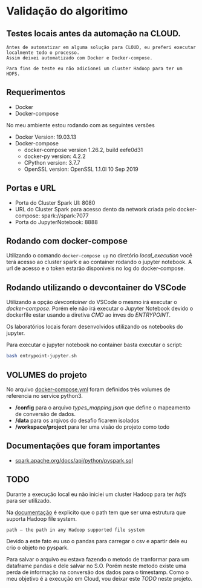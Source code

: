 # Validação do algoritimo

## Testes locais antes da automação na CLOUD.

    Antes de automatizar em alguma solução para CLOUD, eu preferi executar localmente todo o processo.
    Assim deixei automatizado com Docker e Docker-compose.

    Para fins de teste eu não adicionei um cluster Hadoop para ter um HDFS.

## Requerimentos

- Docker
- Docker-compose

No meu ambiente estou rodando com as seguintes versões

- Docker Version: 19.03.13
- Docker-compose
  - docker-compose version 1.26.2, build eefe0d31
  - docker-py version: 4.2.2
  - CPython version: 3.7.7
  - OpenSSL version: OpenSSL 1.1.0l 10 Sep 2019

## Portas e URL

- Porta do Cluster Spark UI: 8080
- URL do Cluster Spark para acesso dento da network criada pelo docker-compose: spark://spark:7077
- Porta do JupyterNotebook: 8888

## Rodando com docker-compose

Utilizando o comando `docker-compose up` no diretório _local_execution_ você terá acesso ao cluster spark e ao container rodando o jupyter notebook.
A url de acesso e o token estarão disponiveis no log do docker-compose.

## Rodando utilizando o devcontainer do VSCode

Utilizando a opção _devcontainer_ do VSCode o mesmo irá executar o _docker-compose_.
Porém ele não irá executar o Jupyter Notebook devido o dockerfile estar usando a diretiva _CMD_ ao inves do _ENTRYPOINT_.

Os laboratórios locais foram desenvolvidos utilizando os notebooks do jupyter.

Para executar o jupyter notebook no container basta executar o script:

```sh
bash entrypoint-jupyter.sh
```

## VOLUMES do projeto

No arquivo [docker-compose.yml](./docker-compose.yml) foram definidos três volumes de referencia no service python3.

- **/config** para o arquivo _types_mapping.json_ que define o mapeamento de conversão de dados.
- **/data** para os arqivos do desafio ficarem isolados
- **/workspace/project** para ter uma visão do projeto como todo

## Documentações que foram importantes

* [spark.apache.org/docs/api/python/pyspark.sql](https://spark.apache.org/docs/latest/api/python/pyspark.sql.html)

## TODO

Durante a execução local eu não iniciei um cluster Hadoop para ter *hdfs* para ser utilizado.

Na [documentação](https://spark.apache.org/docs/latest/api/python/pyspark.sql.html?highlight=save#pyspark.sql.DataFrameWriter.parquet) é explicito que o path tem que ser uma estrutura que suporta Hadoop file system.

`path – the path in any Hadoop supported file system`

Devido a este fato eu uso o pandas para carregar o csv e apartir dele eu crio o objeto no pyspark.

Para salvar o arquivo eu estava fazendo o metodo de tranformar para um dataframe pandas e dele salvar no S.O.
Porém neste metodo existe uma perda de informação na conversão dos dados para o timestamp.
Como o meu objetivo é a execução em Cloud, vou deixar este *TODO* neste projeto.
